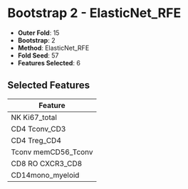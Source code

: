 # Bootstrap 2 - ElasticNet_RFE

- **Outer Fold**: 15
- **Bootstrap**: 2
- **Method**: ElasticNet_RFE
- **Fold Seed**: 57
- **Features Selected**: 6

## Selected Features

| Feature |
|---------|
| NK Ki67_total |
| CD4 Tconv_CD3 |
| CD4 Treg_CD4 |
| Tconv memCD56_Tconv |
| CD8 RO CXCR3_CD8 |
| CD14mono_myeloid |
